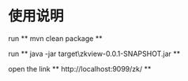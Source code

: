 # 使用说明

run ** mvn clean package **

run ** java -jar target\zkview-0.0.1-SNAPSHOT.jar **

open the link ** http://localhost:9099/zk/ **